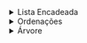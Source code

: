 <details>
<summary>Lista Encadeada</summary>
  
## O que é uma pilha?

  #### A pilha é uma das estruturas de dados e trabalha com o formato LIFO (o último a entrar é o primeiro a sair, “Last In, First Out”, em inglês). Lembrar da pilha como uma pilha de livros, em que o primeiro livro que foi inserido na pilha, normalmente é o último que sai dela, enquanto o último adicionado é o primeiro a ser retirado

![image](https://github.com/user-attachments/assets/dedf3128-0571-46ae-8666-04f836ffcccd)

## O que é uma fila?

#### Uma fila é uma estrutura de dados linear que segue o princípio “primeiro a entrar, primeiro a sair” (FIFO – First-In-First-Out). Isso significa que o primeiro elemento inserido em uma fila será o primeiro a ser removido.

![image](https://github.com/user-attachments/assets/e6401c64-e479-4c1f-9c74-3ec0375d016e)

## O que é uma lista encadeada?

#### Uma lista encadeada é uma estrutura de dados linear que consiste em uma sequência de elementos chamados de nós. Cada nó contém dois componentes: um campo de valor e uma referência (ou ponteiro) para o próximo nó na sequência.

![image](https://github.com/user-attachments/assets/f514148e-ca61-4692-b48b-2a4f1b47e8fa)
</details>

<details>
<summary>Ordenações</summary>

## O que é Select?
#### O Selection ordena o array iterativamente ao encontrar o menor elemento e colocá-lo na posição correta, repetindo o processo para os elementos restantes, ineficiente para grandes listas.
![image](https://github.com/user-attachments/assets/83010184-a665-48cd-8ed1-0f1f1b953584)


## O que é Insert?
#### O Insertion percorre o array e, a cada passo, insere o elemento atual na posição correta dentro da parte já ordenada. Ele é eficiente para arrays pequenos ou parcialmente ordenados
![image](https://github.com/user-attachments/assets/787e9387-52eb-4f9e-aa5e-c16f379d3ab7)

 
## O que é Shell?
#### O Shell é uma variação do Insertion que melhora a eficiência ao comparar e ordenar elementos distantes uns dos outros com diferentes valores de gap. 
![image](https://github.com/user-attachments/assets/79e07233-9756-4210-802f-1777d5f55112)


## O que é Merge?
#### O Merge é um algoritmo recursivo que divide o array em duas metades e as ordena individualmente, depois combina as metades de maneira ordenada.
![image](https://github.com/user-attachments/assets/87680449-ad2e-4cdb-8ace-4d3404df9c18)


## O que é Quick?
#### O Quick escolhe um pivô, divide o array em elementos menores e maiores que o pivô, e ordena recursivamente as sublistas.
![image](https://github.com/user-attachments/assets/d8b402ef-0be3-4c3c-bde7-77a20202f16d)

## Complexidades:
![image](https://github.com/user-attachments/assets/d4a1c137-9269-4f8d-a3f8-6134d3720526)

</details>

<details>
<summary>Árvore</summary>

## O que é Árvore?
#### Uma árvore é uma estrutura de dados hierárquica composta por nós, onde cada nó contém um valor e referências para seus filhos (esquerda e direita, em árvores binárias). O nó superior é chamado de raiz, e os nós sem filhos são chamados de folhas.
![image](https://github.com/user-attachments/assets/3f117040-d8b7-47c7-8487-8a2e9385ee41)

> Inserir: Insere um novo nó na árvore, geralmente seguindo a regra de que valores menores que o nó atual vão para a esquerda e valores maiores para a direita. Ele é recursivo, até encontrar uma posição vaga para o nó.
> A busca percorre a árvore para encontrar um valor específico, comparando o valor com o nó atual. Se o valor for menor, busca-se à esquerda, e se for maior, à direita. Pode ser feita recursivamente ou iterativamente.
> A remoção exclui um nó da árvore, ajustando a estrutura conforme necessário. Se o nó tiver filhos, o nó é substituído pelo nó mais adequado (geralmente o menor nó da subárvore à direita ou o maior da subárvore à esquerda). Se não tiver filhos, é apenas desconectado.
</details>
